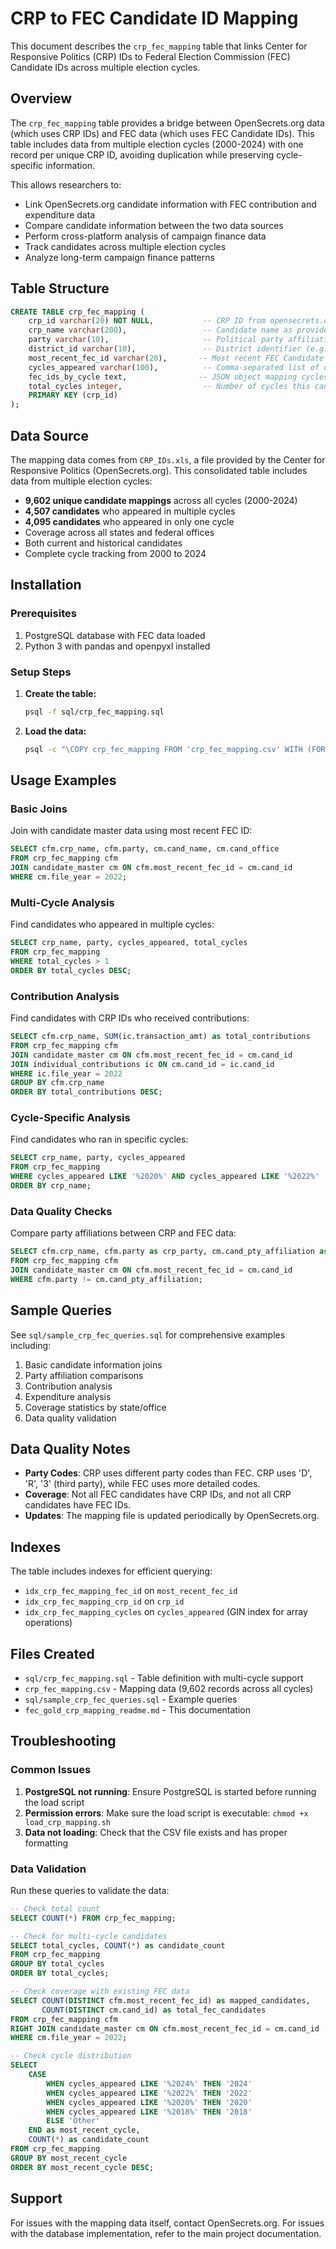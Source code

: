 # CRP to FEC Candidate ID Mapping

This document describes the `crp_fec_mapping` table that links Center for Responsive Politics (CRP) IDs to Federal Election Commission (FEC) Candidate IDs across multiple election cycles.

## Overview

The `crp_fec_mapping` table provides a bridge between OpenSecrets.org data (which uses CRP IDs) and FEC data (which uses FEC Candidate IDs). This table includes data from multiple election cycles (2000-2024) with one record per unique CRP ID, avoiding duplication while preserving cycle-specific information.

This allows researchers to:

- Link OpenSecrets.org candidate information with FEC contribution and expenditure data
- Compare candidate information between the two data sources
- Perform cross-platform analysis of campaign finance data
- Track candidates across multiple election cycles
- Analyze long-term campaign finance patterns

## Table Structure

```sql
CREATE TABLE crp_fec_mapping (
    crp_id varchar(20) NOT NULL,           -- CRP ID from opensecrets.org
    crp_name varchar(200),                 -- Candidate name as provided by CRP
    party varchar(10),                     -- Political party affiliation
    district_id varchar(10),               -- District identifier (e.g., CO07, VTS2)
    most_recent_fec_id varchar(20),       -- Most recent FEC Candidate ID
    cycles_appeared varchar(100),          -- Comma-separated list of cycles (e.g., "2018,2020,2022,2024")
    fec_ids_by_cycle text,                -- JSON object mapping cycles to FEC IDs
    total_cycles integer,                  -- Number of cycles this candidate appeared in
    PRIMARY KEY (crp_id)
);
```

## Data Source

The mapping data comes from `CRP_IDs.xls`, a file provided by the Center for Responsive Politics (OpenSecrets.org). This consolidated table includes data from multiple election cycles:

- **9,602 unique candidate mappings** across all cycles (2000-2024)
- **4,507 candidates** who appeared in multiple cycles
- **4,095 candidates** who appeared in only one cycle
- Coverage across all states and federal offices
- Both current and historical candidates
- Complete cycle tracking from 2000 to 2024

## Installation

### Prerequisites

1. PostgreSQL database with FEC data loaded
2. Python 3 with pandas and openpyxl installed

### Setup Steps

1. **Create the table:**
   ```bash
   psql -f sql/crp_fec_mapping.sql
   ```

2. **Load the data:**
   ```bash
   psql -c "\COPY crp_fec_mapping FROM 'crp_fec_mapping.csv' WITH (FORMAT csv, HEADER true, NULL '');"
   ```

## Usage Examples

### Basic Joins

Join with candidate master data using most recent FEC ID:
```sql
SELECT cfm.crp_name, cfm.party, cm.cand_name, cm.cand_office
FROM crp_fec_mapping cfm
JOIN candidate_master cm ON cfm.most_recent_fec_id = cm.cand_id
WHERE cm.file_year = 2022;
```

### Multi-Cycle Analysis

Find candidates who appeared in multiple cycles:
```sql
SELECT crp_name, party, cycles_appeared, total_cycles
FROM crp_fec_mapping 
WHERE total_cycles > 1 
ORDER BY total_cycles DESC;
```

### Contribution Analysis

Find candidates with CRP IDs who received contributions:
```sql
SELECT cfm.crp_name, SUM(ic.transaction_amt) as total_contributions
FROM crp_fec_mapping cfm
JOIN candidate_master cm ON cfm.most_recent_fec_id = cm.cand_id
JOIN individual_contributions ic ON cm.cand_id = ic.cand_id 
WHERE ic.file_year = 2022
GROUP BY cfm.crp_name
ORDER BY total_contributions DESC;
```

### Cycle-Specific Analysis

Find candidates who ran in specific cycles:
```sql
SELECT crp_name, party, cycles_appeared
FROM crp_fec_mapping 
WHERE cycles_appeared LIKE '%2020%' AND cycles_appeared LIKE '%2022%'
ORDER BY crp_name;
```

### Data Quality Checks

Compare party affiliations between CRP and FEC data:
```sql
SELECT cfm.crp_name, cfm.party as crp_party, cm.cand_pty_affiliation as fec_party
FROM crp_fec_mapping cfm
JOIN candidate_master cm ON cfm.most_recent_fec_id = cm.cand_id
WHERE cfm.party != cm.cand_pty_affiliation;
```

## Sample Queries

See `sql/sample_crp_fec_queries.sql` for comprehensive examples including:

1. Basic candidate information joins
2. Party affiliation comparisons
3. Contribution analysis
4. Expenditure analysis
5. Coverage statistics by state/office
6. Data quality validation

## Data Quality Notes

- **Party Codes**: CRP uses different party codes than FEC. CRP uses 'D', 'R', '3' (third party), while FEC uses more detailed codes.
- **Coverage**: Not all FEC candidates have CRP IDs, and not all CRP candidates have FEC IDs.
- **Updates**: The mapping file is updated periodically by OpenSecrets.org.

## Indexes

The table includes indexes for efficient querying:
- `idx_crp_fec_mapping_fec_id` on `most_recent_fec_id`
- `idx_crp_fec_mapping_crp_id` on `crp_id`
- `idx_crp_fec_mapping_cycles` on `cycles_appeared` (GIN index for array operations)

## Files Created

- `sql/crp_fec_mapping.sql` - Table definition with multi-cycle support
- `crp_fec_mapping.csv` - Mapping data (9,602 records across all cycles)
- `sql/sample_crp_fec_queries.sql` - Example queries
- `fec_gold_crp_mapping_readme.md` - This documentation

## Troubleshooting

### Common Issues

1. **PostgreSQL not running**: Ensure PostgreSQL is started before running the load script
2. **Permission errors**: Make sure the load script is executable: `chmod +x load_crp_mapping.sh`
3. **Data not loading**: Check that the CSV file exists and has proper formatting

### Data Validation

Run these queries to validate the data:

```sql
-- Check total count
SELECT COUNT(*) FROM crp_fec_mapping;

-- Check for multi-cycle candidates
SELECT total_cycles, COUNT(*) as candidate_count
FROM crp_fec_mapping 
GROUP BY total_cycles 
ORDER BY total_cycles;

-- Check coverage with existing FEC data
SELECT COUNT(DISTINCT cfm.most_recent_fec_id) as mapped_candidates,
       COUNT(DISTINCT cm.cand_id) as total_fec_candidates
FROM crp_fec_mapping cfm
RIGHT JOIN candidate_master cm ON cfm.most_recent_fec_id = cm.cand_id
WHERE cm.file_year = 2022;

-- Check cycle distribution
SELECT 
    CASE 
        WHEN cycles_appeared LIKE '%2024%' THEN '2024'
        WHEN cycles_appeared LIKE '%2022%' THEN '2022'
        WHEN cycles_appeared LIKE '%2020%' THEN '2020'
        WHEN cycles_appeared LIKE '%2018%' THEN '2018'
        ELSE 'Other'
    END as most_recent_cycle,
    COUNT(*) as candidate_count
FROM crp_fec_mapping 
GROUP BY most_recent_cycle
ORDER BY most_recent_cycle DESC;
```

## Support

For issues with the mapping data itself, contact OpenSecrets.org. For issues with the database implementation, refer to the main project documentation. 